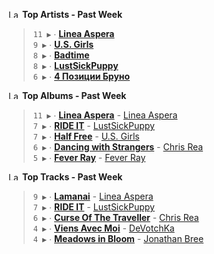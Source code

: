 <!--START_LASTFM_ARTISTS:{"period": "7day", "rows": 5}-->
<a href="https://last.fm" target="_blank"><img src="https://user-images.githubusercontent.com/17434202/215290617-e793598d-d7c9-428f-9975-156db1ba89cc.svg" alt="Last.fm Logo" width="18" height="13"/></a> **Top Artists - Past Week**

> `11 ▶️` ∙ **[Linea Aspera](https://www.last.fm/music/Linea+Aspera)**<br/>
> `9 ▶️` ∙ **[U.S. Girls](https://www.last.fm/music/U.S.+Girls)**<br/>
> `8 ▶️` ∙ **[Badtime](https://www.last.fm/music/Badtime)**<br/>
> `8 ▶️` ∙ **[LustSickPuppy](https://www.last.fm/music/LustSickPuppy)**<br/>
> `6 ▶️` ∙ **[4 Позиции Бруно](https://www.last.fm/music/4+%D0%9F%D0%BE%D0%B7%D0%B8%D1%86%D0%B8%D0%B8+%D0%91%D1%80%D1%83%D0%BD%D0%BE)**<br/>
<!--END_LASTFM_ARTISTS-->

<!--START_LASTFM_ALBUMS:{"period": "7day", "rows": 5}-->
<a href="https://last.fm" target="_blank"><img src="https://user-images.githubusercontent.com/17434202/215290617-e793598d-d7c9-428f-9975-156db1ba89cc.svg" alt="Last.fm Logo" width="18" height="13"/></a> **Top Albums - Past Week**

> `11 ▶️` ∙ **[Linea Aspera](https://www.last.fm/music/Linea+Aspera/Linea+Aspera)** - [Linea Aspera](https://www.last.fm/music/Linea+Aspera)<br/>
> `7 ▶️` ∙ **[RIDE IT](https://www.last.fm/music/LustSickPuppy/RIDE+IT)** - [LustSickPuppy](https://www.last.fm/music/LustSickPuppy)<br/>
> `7 ▶️` ∙ **[Half Free](https://www.last.fm/music/U.S.+Girls/Half+Free)** - [U.S. Girls](https://www.last.fm/music/U.S.+Girls)<br/>
> `6 ▶️` ∙ **[Dancing with Strangers](https://www.last.fm/music/Chris+Rea/Dancing+with+Strangers)** - [Chris Rea](https://www.last.fm/music/Chris+Rea)<br/>
> `5 ▶️` ∙ **[Fever Ray](https://www.last.fm/music/Fever+Ray/Fever+Ray)** - [Fever Ray](https://www.last.fm/music/Fever+Ray)<br/>
<!--END_LASTFM_ALBUMS-->

<!--START_LASTFM_TRACKS:{"period": "7day", "rows": 5}-->
<a href="https://last.fm" target="_blank"><img src="https://user-images.githubusercontent.com/17434202/215290617-e793598d-d7c9-428f-9975-156db1ba89cc.svg" alt="Last.fm Logo" width="18" height="13"/></a> **Top Tracks - Past Week**

> `9 ▶️` ∙ **[Lamanai](https://www.last.fm/music/Linea+Aspera/_/Lamanai)** - [Linea Aspera](https://www.last.fm/music/Linea+Aspera)<br/>
> `7 ▶️` ∙ **[RIDE IT](https://www.last.fm/music/LustSickPuppy/_/RIDE+IT)** - [LustSickPuppy](https://www.last.fm/music/LustSickPuppy)<br/>
> `6 ▶️` ∙ **[Curse Of The Traveller](https://www.last.fm/music/Chris+Rea/_/Curse+Of+The+Traveller)** - [Chris Rea](https://www.last.fm/music/Chris+Rea)<br/>
> `4 ▶️` ∙ **[Viens Avec Moi](https://www.last.fm/music/DeVotchKa/_/Viens+Avec+Moi)** - [DeVotchKa](https://www.last.fm/music/DeVotchKa)<br/>
> `4 ▶️` ∙ **[Meadows in Bloom](https://www.last.fm/music/Jonathan+Bree/_/Meadows+in+Bloom)** - [Jonathan Bree](https://www.last.fm/music/Jonathan+Bree)<br/>
<!--END_LASTFM_TRACKS-->